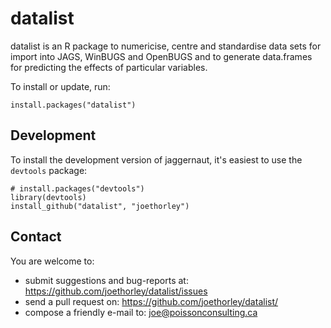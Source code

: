 # datalist

datalist is an R package to numericise, centre and standardise data sets for import 
into JAGS, WinBUGS and OpenBUGS and to generate data.frames for predicting
the effects of particular variables.

To install or update, run:

    install.packages("datalist")

## Development

To install the development version of jaggernaut, it's easiest to use the `devtools` package:

    # install.packages("devtools")
    library(devtools)
    install_github("datalist", "joethorley")
    
## Contact

You are welcome to:

* submit suggestions and bug-reports at: https://github.com/joethorley/datalist/issues
* send a pull request on: https://github.com/joethorley/datalist/
* compose a friendly e-mail to: joe@poissonconsulting.ca
